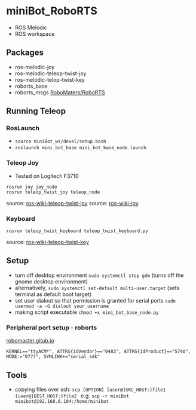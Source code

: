 # miniBot_RoboRTS

-   ROS Melodic
-   ROS workspace

## Packages

-   ros-melodic-joy
-   ros-melodic-teleop-twist-joy
-   ros-melodic-telop-twist-key
-   roborts_base
-   roborts_msgs
    [RoboMaters/RoboRTS](https://github.com/RoboMaster/RoboRTS.git)

## Running Teleop

### RosLaunch
- `source miniBot_ws/devel/setup.bash`
- `roslaunch mini_bot_base mini_bot_base_node.launch`

### Teleop Joy

-   Tested on Logitech F3710

```
rosrun joy joy_node
rosrun teleop_twist_joy teleop_node
```

source: [ros-wiki-teleop-twist-joy](http://wiki.ros.org/teleop_twist_joy)
source: [ros-wiki-joy](http://wiki.ros.org/joy)

### Keyboard

```
rosrun teleop_twist_keyboard teleop_twist_keyboard.py
```

source: [ros-wiki-teleop-twist-key](http://wiki.ros.org/teleop_twist_keyboard)

## Setup

-   turn off desktop environment
    `sudo systemctl stop gdm` (turns off the gnome desktop environment)
-   alternatively, `sudo systemctl set-default multi-user.target` (sets terminal as default boot target)
-   set user dialout so that permission is granted for serial ports
    `sudo usermod -a -G dialout your_username`
-   making script executable
    `chmod +x mini_bot_base_node.py`

### Peripheral port setup - roborts

[robomaster.gitub.io](https://robomaster.github.io/RoboRTS-Tutorial/#/en/quick_start/setup_on_manifold2?id=peripheral-port-mapping)

```
KERNEL=="ttyACM*", ATTRS{idVendor}=="0483", ATTRS{idProduct}=="5740", MODE:="0777", SYMLINK+="serial_sdk"
```

## Tools

-   copying files over ssh: `scp [OPTION] [user@]SRC_HOST:]file1 [user@]DEST_HOST:]file2
` e.g. `scp -r miniBot minibot@192.168.0.104:/home/minibot`
